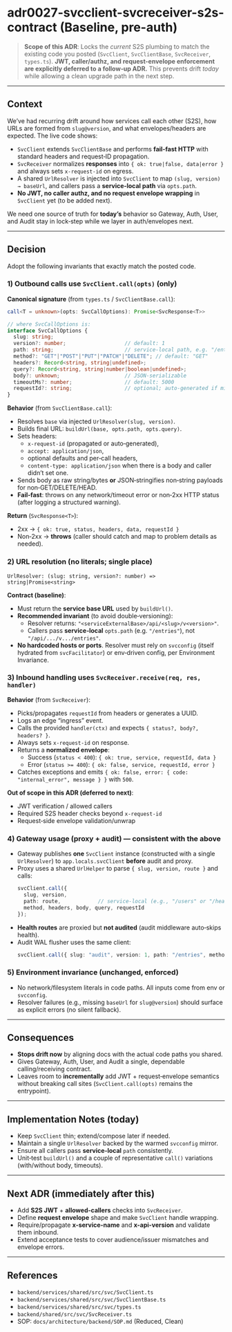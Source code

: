 # adr0027-svcclient-svcreceiver-s2s-contract (Baseline, pre-auth)

> **Scope of this ADR**: Locks the *current* S2S plumbing to match the existing code you posted
> (`SvcClient`, `SvcClientBase`, `SvcReceiver`, `types.ts`). **JWT, caller/authz,
> and request-envelope enforcement are explicitly deferred to a follow‑up ADR.**
> This prevents drift *today* while allowing a clean upgrade path in the next step.

---

## Context
We’ve had recurring drift around how services call each other (S2S), how URLs are formed from `slug@version`, and what envelopes/headers are expected. The live code shows:

- `SvcClient` extends `SvcClientBase` and performs **fail‑fast HTTP** with standard headers and request‑ID propagation.
- `SvcReceiver` normalizes **responses** into `{ ok: true|false, data|error }` and always sets `x-request-id` on egress.
- A shared `UrlResolver` is injected into `SvcClient` to map `(slug, version) → baseUrl`, and callers pass a **service‑local path** via `opts.path`.
- **No JWT, no caller authz, and no request envelope wrapping** in `SvcClient` yet (to be added next).

We need one source of truth for **today’s** behavior so Gateway, Auth, User, and Audit stay in lock‑step while we layer in auth/envelopes next.

---

## Decision
Adopt the following invariants that exactly match the posted code.

### 1) Outbound calls use `SvcClient.call(opts)` (only)
**Canonical signature** (from `types.ts` / `SvcClientBase.call`):
```ts
call<T = unknown>(opts: SvcCallOptions): Promise<SvcResponse<T>>

// where SvcCallOptions is:
interface SvcCallOptions {
  slug: string;
  version?: number;                   // default: 1
  path: string;                       // service-local path, e.g. "/entries"
  method?: "GET"|"POST"|"PUT"|"PATCH"|"DELETE"; // default: "GET"
  headers?: Record<string, string|undefined>;
  query?: Record<string, string|number|boolean|undefined>;
  body?: unknown;                     // JSON-serializable
  timeoutMs?: number;                 // default: 5000
  requestId?: string;                 // optional; auto-generated if missing
}
```

**Behavior** (from `SvcClientBase.call`):
- Resolves `base` via injected `UrlResolver(slug, version)`.
- Builds final URL: `buildUrl(base, opts.path, opts.query)`.
- Sets headers:
  - `x-request-id` (propagated or auto‑generated),
  - `accept: application/json`,
  - optional defaults and per‑call headers,
  - `content-type: application/json` when there is a body and caller didn’t set one.
- Sends body as raw string/bytes **or** JSON‑stringifies non‑string payloads for non‑GET/DELETE/HEAD.
- **Fail‑fast**: throws on any network/timeout error or non‑2xx HTTP status (after logging a structured warning).

**Return** (`SvcResponse<T>`):
- 2xx → `{ ok: true, status, headers, data, requestId }`
- Non‑2xx → **throws** (caller should catch and map to problem details as needed).

### 2) URL resolution (no literals; single place)
`UrlResolver: (slug: string, version?: number) => string|Promise<string>`

**Contract (baseline)**:
- Must return the **service base URL** used by `buildUrl()`.
- **Recommended invariant** (to avoid double‑versioning):
  - Resolver returns: `"<serviceExternalBase>/api/<slug>/v<version>"`.
  - Callers pass **service‑local** `opts.path` (e.g. `"/entries"`), not `"/api/.../v.../entries"`.
- **No hardcoded hosts or ports**. Resolver must rely on `svcconfig` (itself hydrated from `svcFacilitator`) or env‑driven config, per Environment Invariance.

### 3) Inbound handling uses `SvcReceiver.receive(req, res, handler)`
**Behavior** (from `SvcReceiver`):
- Picks/propagates `requestId` from headers or generates a UUID.
- Logs an edge “ingress” event.
- Calls the provided `handler(ctx)` and expects `{ status?, body?, headers? }`.
- Always sets `x-request-id` on response.
- Returns a **normalized envelope**:
  - Success (`status < 400`): `{ ok: true, service, requestId, data }`
  - Error   (`status >= 400`): `{ ok: false, service, requestId, error }`
- Catches exceptions and emits `{ ok: false, error: { code: "internal_error", message } }` with `500`.

**Out of scope in this ADR (deferred to next)**:
- JWT verification / allowed callers
- Required S2S header checks beyond `x-request-id`
- Request‑side envelope validation/unwrap

### 4) Gateway usage (proxy + audit) — consistent with the above
- Gateway publishes **one** `SvcClient` instance (constructed with a single `UrlResolver`) to `app.locals.svcClient` **before** audit and proxy.
- Proxy uses a shared `UrlHelper` to parse `{ slug, version, route }` and calls:
  ```ts
  svcClient.call({
    slug, version,
    path: route,            // service-local (e.g., "/users" or "/health/live")
    method, headers, body, query, requestId
  });
  ```
- **Health routes** are proxied but **not audited** (audit middleware auto‑skips health).
- Audit WAL flusher uses the same client:
  ```ts
  svcClient.call({ slug: "audit", version: 1, path: "/entries", method: "POST", body: batch });
  ```

### 5) Environment invariance (unchanged, enforced)
- No network/filesystem literals in code paths. All inputs come from env or `svcconfig`.
- Resolver failures (e.g., missing `baseUrl` for `slug@version`) should surface as explicit errors (no silent fallback).

---

## Consequences
- **Stops drift now** by aligning docs with the actual code paths you shared.
- Gives Gateway, Auth, User, and Audit a single, dependable calling/receiving contract.
- Leaves room to **incrementally** add JWT + request‑envelope semantics without breaking call sites (`SvcClient.call(opts)` remains the entrypoint).

---

## Implementation Notes (today)
- Keep `SvcClient` thin; extend/compose later if needed.
- Maintain a single `UrlResolver` backed by the warmed `svcconfig` mirror.
- Ensure all callers pass **service‑local** `path` consistently.
- Unit‑test `buildUrl()` and a couple of representative `call()` variations (with/without body, timeouts).

---

## Next ADR (immediately after this)
- Add **S2S JWT** + **allowed-callers** checks into `SvcReceiver`.
- Define **request envelope** shape and make `SvcClient` handle wrapping.
- Require/propagate **x-service-name** and **x-api-version** and validate them inbound.
- Extend acceptance tests to cover audience/issuer mismatches and envelope errors.

---

## References
- `backend/services/shared/src/svc/SvcClient.ts`
- `backend/services/shared/src/svc/SvcClientBase.ts`
- `backend/services/shared/src/svc/types.ts`
- `backend/shared/src/svc/SvcReceiver.ts`
- SOP: `docs/architecture/backend/SOP.md` (Reduced, Clean)
